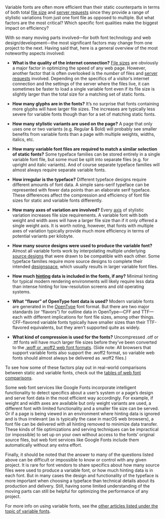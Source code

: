 Variable fonts are often more efficient than their static counterparts in terms of both total [file size](/glossary/file_size) and [server requests](https://gigapress.net/reduce-http-requests/) since they provide a range of stylistic variations from just one font file as opposed to multiple. But what factors are the most critical? Which specific font qualities make the biggest impact on efficiency?

With so many moving parts involved—for both font technology and web design/development—the most significant factors may change from one project to the next. Having said that, here is a general overview of the most noteworthy aspects involved:

- **What is the quality of the internet connection?** [File sizes](/glossary/file_size) are obviously a major factor in optimizing the speed of any web page. However, another factor that is often overlooked is the *number* of files and [server requests](https://gigapress.net/reduce-http-requests/) involved. Depending on the specifics of a visitor’s internet connection and the settings of the server where the files live, it can sometimes be faster to load a single variable font even if its file size is slightly larger than the total size for a matching set of static fonts.

- **How many glyphs are in the fonts?** It’s no surprise that fonts containing more glyphs will have larger file sizes. The increases are typically less severe for variable fonts though than for a set of matching static fonts.

- **How many stylistic variants are used on the page?** A page that only uses one or two variants (e.g. Regular & Bold) will probably see smaller benefits from variable fonts than a page with multiple weights, widths, italics, etc.

- **How many variable font files are required to match a similar selection of static fonts?** Some typeface families can be stored entirely in a single variable font file, but some must be split into separate files (e.g. for upright and italic variants). And of course separate typeface families will almost always require separate variable fonts.

- **How irregular is the typeface?** Different typeface designs require different amounts of font data. A simple sans-serif typeface can be represented with fewer data points than an elaborate serif typeface. These differences affect the compression and efficiency of font file sizes for static and variable fonts differently.

- **How many axes of variation are involved?** Every [axis](/glossary/axis_in_variable_fonts) of stylistic variation increases file size requirements. A variable font with both weight and width axes will have a larger file size than if it only offered a single weight axis. It is worth noting, however, that fonts with multiple axes of variation typically provide much more efficiency in terms of potential variants per kilobyte.

- **How many source designs were used to produce the variable font?** Almost all variable fonts work by interpolating multiple underlying [source designs](/glossary/masters) that were drawn to be compatible with each other. Some typeface families require more source designs to complete their intended [designspace](https://superpolator.com/designspace.html), which usually results in larger variable font files.

- **How much [hinting](/glossary/hinting) data is included in the fonts, if any?** Minimal hinting for typical modern rendering environments will likely require less data than intense hinting for low-resolution screens and old operating systems.

- **What “flavor” of OpenType font data is used?** Modern variable fonts are generated in the [OpenType](/glossary/open_type) font format. But there are two major standards (or “flavors”) for outline data in OpenType—CFF and TTF—each with different implications for font file sizes, among other things. CFF-flavored variable fonts typically have smaller sizes than their TTF-flavored equivalents, but they aren’t supported quite as widely.

- **What kind of compression is used for the fonts?** Uncompressed .otf or .ttf fonts will have much larger file sizes before they’ve been converted to the [.woff or .woff2 web font formats](https://en.wikipedia.org/wiki/Web_Open_Font_Format). (Side note: All browsers that support variable fonts also support the .woff2 format, so variable web fonts should almost always be delivered as .woff2 files.)

To see how some of these factors play out in real-world comparisons between static and variable fonts, check out the [tables of web font comparisons](/lesson/web_font_comparisons_variable_vs_static).

Some web font services like Google Fonts incorporate intelligent functionality to detect specifics about a user’s system or a page’s design and serve font data in the most efficient way accordingly. For example, if weight and width axes are available but only weight variants are used, a different font with limited functionality and a smaller file size can be served. Or if a page is being viewed in an environment where hinting data is ignored and is thus irrelevant (as is typically the case in macOS web browsers), a font file can be delivered with all hinting removed to minimize data transfer. These kinds of file optimizations and serving techniques can be impractical (or impossible) to set up on your own without access to the fonts’ original source files, but web font services like Google Fonts include them automatically without any extra effort.

Finally, it should be noted that the answer to many of the questions listed above can be difficult or impossible to know or control with any given project. It is rare for font vendors to share specifics about how many source files were used to produce a variable font, or how much hinting data is in each font. But in many cases the design and functionality of the typeface is more important when choosing a typeface than technical details about its production and delivery. Still, having some limited understanding of the moving parts can still be helpful for optimizing the performance of any project.

For more info on using variable fonts, see the [other articles listed under the topic of variable fonts](https://fonts.google.com/knowledge/topics/variable_fonts).
